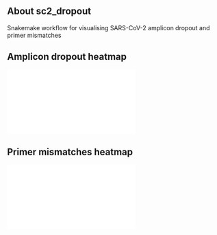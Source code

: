 ## About sc2_dropout
Snakemake workflow for visualising SARS-CoV-2 amplicon dropout and primer mismatches 


## Amplicon dropout heatmap
![amplicon heatmap](my_output/heatmap_amplicons.pdf)


## Primer mismatches heatmap
![mismatch heatmap](my_output/heatmap_primers_mismatch.pdf)